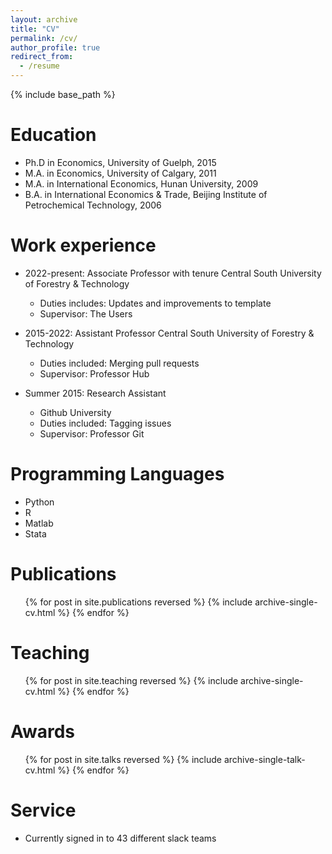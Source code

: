 ```yaml
---
layout: archive
title: "CV"
permalink: /cv/
author_profile: true
redirect_from:
  - /resume
---
```


{% include base_path %}

Education
======
* Ph.D in Economics, University of Guelph, 2015 
* M.A. in Economics, University of Calgary, 2011
* M.A. in International Economics, Hunan University, 2009
* B.A. in International Economics & Trade, Beijing Institute of Petrochemical Technology, 2006

Work experience
======
* 2022-present: Associate Professor with tenure
  Central South University of Forestry & Technology
  * Duties includes: Updates and improvements to template
  * Supervisor: The Users

* 2015-2022: Assistant Professor
  Central South University of Forestry & Technology
  * Duties included: Merging pull requests
  * Supervisor: Professor Hub

* Summer 2015: Research Assistant
  * Github University
  * Duties included: Tagging issues
  * Supervisor: Professor Git
  
Programming Languages
======
* Python
* R
* Matlab
* Stata

Publications
======
  <ul>{% for post in site.publications reversed %}
    {% include archive-single-cv.html %}
  {% endfor %}</ul>
  
Teaching
======
  <ul>{% for post in site.teaching reversed %}
    {% include archive-single-cv.html %}
  {% endfor %}</ul>

  Awards
======
  <ul>{% for post in site.talks reversed %}
    {% include archive-single-talk-cv.html  %}
  {% endfor %}</ul>
  
Service 
======
* Currently signed in to 43 different slack teams
